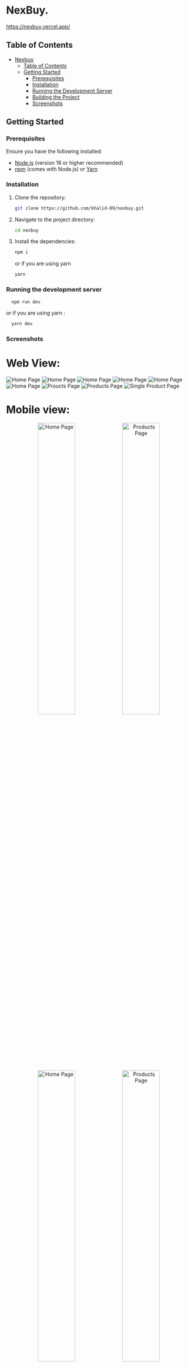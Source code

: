# NexBuy.

https://nexbuy.vercel.app/

## Table of Contents

- [Nexbuy](#project-name)
  - [Table of Contents](#table-of-contents)
  - [Getting Started](#getting-started)
    - [Prerequisites](#prerequisites)
    - [Installation](#installation)
    - [Running the Development Server](#running-the-development-server)
    - [Building the Project](#building-the-project)
    - [Screenshots](#screenshots)

## Getting Started

### Prerequisites

Ensure you have the following installed:

- [Node.js](https://nodejs.org/) (version 18 or higher recommended)
- [npm](https://www.npmjs.com/) (comes with Node.js) or [Yarn](https://yarnpkg.com/)

### Installation

1. Clone the repository:

   ```bash
   git clone https://github.com/khalid-09/nexbuy.git

   ```

2. Navigate to the project directory:

   ```bash
   cd nexbuy

   ```

3. Install the dependencies:

   ```bash
   npm i
   ```

   or if you are using yarn

   ```bash
   yarn

   ```

### Running the development server

```bash
  npm run dev
```

or if you are using yarn :

```bash
  yarn dev
```

### Screenshots

# Web View:

![Home Page](public/screenshots/w1.png)
![Home Page](public/screenshots/w2.png)
![Home Page](public/screenshots/w3.png)
![Home Page](public/screenshots/w4.png)
![Home Page](public/screenshots/w5.png)
![Home Page](public/screenshots/w6.png)
![Proucts Page](public/screenshots/w7.png)
![Products Page](public/screenshots/w8.png)
![Single Product Page](public/screenshots/w9.png)

# Mobile view:

<div align="center">
  <img src="public/screenshots/m1.jpg" alt="Home Page" width="45%" />
  <img src="public/screenshots/m6.jpg" alt="Products Page" width="45%" />
</div>

<div align="center">
  <img src="public/screenshots/m2.jpg" alt="Home Page" width="45%" />
  <img src="public/screenshots/m3.jpg" alt="Products Page" width="45%" />
</div>

<div align="center">
  <img src="public/screenshots/m5.jpg" alt="Home Page" width="45%" />
  <img src="public/screenshots/m4.jpg" alt="Products Page" width="45%" />
</div>

